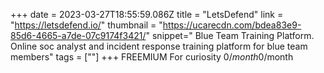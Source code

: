 +++
date = 2023-03-27T18:55:59.086Z
title = "LetsDefend"
link = "https://letsdefend.io/"
thumbnail = "https://ucarecdn.com/bdea83e9-85d6-4665-a7de-07c9174f3421/"
snippet=" Blue Team Training Platform. Online soc analyst and incident response training platform for blue team members"
tags = [""]
+++
FREEMIUM
For curiosity
$0/month$0/month
